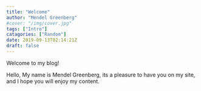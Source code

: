 ```yaml
---
title: "Welcome"
author: "Mendel Greenberg"
#cover: "/img/cover.jpg"
tags: ["Intro"]
catagories: ["Random"]
date: 2019-09-13T02:14:21Z
draft: false
---
```


Welcome to my blog!

<!--more-->

Hello, My name is Mendel Greenberg, its a pleasure to have you on my site,
and I hope you will enjoy my content.